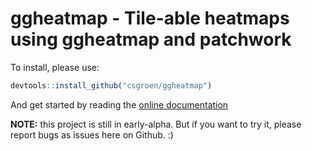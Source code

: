 # ggheatmap - Tile-able heatmaps using ggheatmap and patchwork

To install, please use:
```r
devtools::install_github("csgroen/ggheatmap")
```
And get started by reading the [online documentation](hhtp://csgroen.github.io/ggheatmap)

**NOTE:** this project is still in early-alpha. But if you want to try it, please report bugs as issues here on Github. :)
